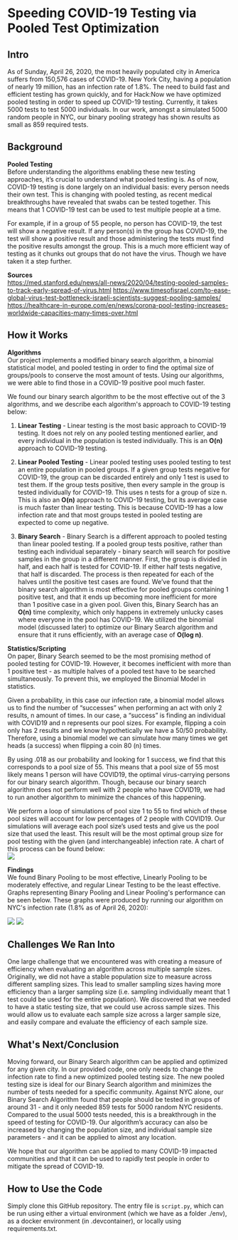 # Speeding COVID-19 Testing via Pooled Test Optimization  

## Intro
As of Sunday, April 26, 2020, the most heavily populated city in America suffers from 150,576 cases of COVID-19. New York City, having a population of nearly 19 million, has an infection rate of 1.8%. The need to build fast and efficient testing has grown quickly, and for Hack:Now we have optimized pooled testing in order to speed up COVID-19 testing. Currently, it takes 5000 tests to test 5000 individuals. In our work, amongst a simulated 5000 random people in NYC, our binary pooling strategy has shown results as small as 859 required tests.

## Background
**Pooled Testing**  
Before understanding the algorithms enabling these new testing approaches, it’s crucial to understand what pooled testing is. As of now, COVID-19 testing is done largely on an individual basis: every person needs their own test. This is changing with pooled testing, as recent medical breakthroughs have revealed that swabs can be tested together. This means that 1 COVID-19 test can be used to test multiple people at a time.

For example, if in a group of 55 people, no person has COVID-19, the test will show a negative result. If any person(s) in the group has COVID-19, the test will show a positive result and those administering the tests must find the positive results amongst the group. This is a much more efficient way of testing as it chunks out groups that do not have the virus. Though we have taken it a step further.

**Sources**  
https://med.stanford.edu/news/all-news/2020/04/testing-pooled-samples-to-track-early-spread-of-virus.html
https://www.timesofisrael.com/to-ease-global-virus-test-bottleneck-israeli-scientists-suggest-pooling-samples/
https://healthcare-in-europe.com/en/news/corona-pool-testing-increases-worldwide-capacities-many-times-over.html

## How it Works

**Algorithms**  
Our project implements a modified binary search algorithm, a binomial statistical model, and pooled testing in order to find the optimal size of groups/pools to conserve the most amount of tests. Using our algorithms, we were able to find those in a COVID-19 positive pool much faster.

We found our binary search algorithm to be the most effective out of the 3 algorithms, and we describe each algorithm's approach to COVID-19 testing below:

1. **Linear Testing** - Linear testing is the most basic approach to COVID-19 testing. It does not rely on any pooled testing mentioned earlier, and every individual in the population is tested individually. This is an **O(n)** approach to COVID-19 testing.

2.  **Linear Pooled Testing** - Linear pooled testing uses pooled testing to test an entire population in pooled groups. If a given group tests negative for COVID-19, the group can be discarded entirely and only 1 test is used to test them. If the group tests positive, then every sample in the group is tested individually for COVID-19. This uses n tests for a group of size n. This is also an **O(n)** approach to COVID-19 testing, but its average case is much faster than linear testing. This is because COVID-19 has a low infection rate and that most groups tested in pooled testing are expected to come up negative.

3. **Binary Search** - Binary Search is a different approach to pooled testing than linear pooled testing. If a pooled group tests positive, rather than testing each individual separately - binary search will search for positive samples in the group in a different manner. First, the group is divided in half, and each half is tested for COVID-19. If either half tests negative, that half is discarded. The process is then repeated for each of the halves until the positive test cases are found. We’ve found that the binary search algorithm is most effective for pooled groups containing 1 positive test, and that it ends up becoming more inefficient for more than 1 positive case in a given pool. Given this, Binary Search has an **O(n)** time complexity, which only happens in extremely unlucky cases where everyone in the pool has COVID-19. We utilized the binomial model (discussed later) to optimize our Binary Search algorithm and ensure that it runs efficiently, with an average case of **O(log n)**.

**Statistics/Scripting**  
On paper, Binary Search seemed to be the most promising method of pooled testing for COVID-19. However, it becomes inefficient with more than 1 positive test - as multiple halves of a pooled test have to be searched simultaneously. To prevent this, we employed the Binomial Model in statistics.

Given a probability, in this case our infection rate, a binomial model allows us to find the number of “successes” when performing an act with only 2 results, n amount of times. In our case, a “success” is finding an individual with COVID19 and n represents our pool sizes. For example, flipping a coin only has 2 results and we know hypothetically we have a 50/50 probability. Therefore, using a binomial model we can simulate how many times we get heads (a success) when flipping a coin 80 (n) times. 

By using .018 as our probability and looking for 1 success, we find that this corresponds to a pool size of 55. This means that a pool size of 55 most likely means 1 person will have COVID19, the optimal virus-carrying persons for our binary search algorithm. Though, because our binary search algorithm does not perform well with 2 people who have COVID19, we had to run another algorithm to minimize the chances of this happening. 

We perform a loop of simulations of pool size 1 to 55 to find which of these pool sizes will account for low percentages of 2 people with COVID19. Our simulations will average each pool size’s used tests and give us the pool size that used the least. This result will be the most optimal group size for pool testing with the given (and interchangeable) infection rate. A chart of this process can be found below:  
![](https://challengepost-s3-challengepost.netdna-ssl.com/photos/production/software_photos/001/058/016/datas/original.PNG)

**Findings**  
We found Binary Pooling to be most effective, Linearly Pooling to be moderately effective, and regular Linear Testing to be the least effective. Graphs representing Binary Pooling and Linear Pooling's performance can be seen below. These graphs were produced by running our algorithm on NYC's infection rate (1.8% as of April 26, 2020):  

![](https://challengepost-s3-challengepost.netdna-ssl.com/photos/production/software_photos/001/057/260/datas/original.PNG)
![](https://challengepost-s3-challengepost.netdna-ssl.com/photos/production/software_photos/001/057/276/datas/original.PNG)

## Challenges We Ran Into
One large challenge that we encountered was with creating a measure of efficiency when evaluating an algorithm across multiple sample sizes. Originally, we did not have a stable population size to measure across different sampling sizes. This lead to smaller sampling sizes having more efficiency than a larger sampling size (i.e. sampling individually meant that 1 test could be used for the entire population). We discovered that we needed to have a static testing size, that we could use across sample sizes. This would allow us to evaluate each sample size across a larger sample size, and easily compare and evaluate the efficiency of each sample size.

## What's Next/Conclusion
Moving forward, our Binary Search algorithm can be applied and optimized for any given city. In our provided code, one only needs to change the infection rate to find a new optimized pooled testing size. The new pooled testing size is ideal for our Binary Search algorithm and minimizes the number of tests needed for a specific community. Against NYC alone, our Binary Search Algorithm found that people should be tested in groups of around 31 - and it only needed 859 tests for 5000 random NYC residents. Compared to the usual 5000 tests needed, this is a breakthrough in the speed of testing for COVID-19. Our algorithm’s accuracy can also be increased by changing the population size, and individual sample size parameters - and it can be applied to almost any location.

We hope that our algorithm can be applied to many COVID-19 impacted communities and that it can be used to rapidly test people in order to mitigate the spread of COVID-19.

## How to Use the Code
Simply clone  this GitHub repository. The entry file is `script.py`, which can be run using either a virtual environment (which we have as a folder ./env), as a docker environment (in .devcontainer), or locally using requirements.txt.
